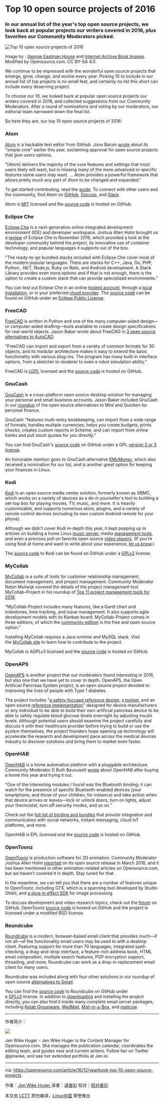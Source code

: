 Top 10 open source projects of 2016
============================================================

### In our annual list of the year's top open source projects, we look back at popular projects our writers covered in 2016, plus favorites our Community Moderators picked.

 ![Top 10 open source projects of 2016](https://opensource.com/sites/default/files/styles/image-full-size/public/images/law/bowling-10-ten-520_cc.png?itok=Jd1FYLWt "Top 10 open source projects of 2016") 

Image by : [George Eastman House][1] and [Internet Archive Book Images][2]. Modified by Opensource.com. CC BY-SA 4.0

We continue to be impressed with the wonderful open source projects that emerge, grow, change, and evolve every year. Picking 10 to include in our annual list of top projects is no small feat, and certainly no list this short can include every deserving project.

To choose our 10, we looked back at popular open source projects our writers covered in 2016, and collected suggestions from our Community Moderators. After a round of nominations and voting by our moderators, our editorial team narrowed down the final list.

So here they are, our top 10 open source projects of 2016:

### Atom

[Atom][3] is a hackable text editor from GitHub. Jono Bacon [wrote][4] about its "simple core" earlier this year, exclaiming approval for open source projects that give users options.

"[Atom] delivers the majority of the core features and settings that most users likely will want, but is missing many of the more advanced or specific features some users may want. … Atom provides a powerful framework that allows pretty much any part of Atom to be changed and expanded."

To get started contributing, read the [guide][5]. To connect with other users and the community, find Atom on [GitHub][6], [Discuss][7], and [Slack][8].

Atom is [MIT][9] licensed and the [source code][10] is hosted on GitHub.

### Eclipse Che

[Eclipse Che][11] is a next-generation online integrated development environment (IDE) and developer workspace. Joshua Allen Holm brought us a [review][12] of Eclipse Che in November 2016, which provided a look at the developer community behind the project, its innovative use of container technology, and popular languages it supports out of the box.

"The ready-to-go bundled stacks included with Eclipse Che cover most of the modern popular languages. There are stacks for C++, Java, Go, PHP, Python, .NET, Node.js, Ruby on Rails, and Android development. A Stack Library provides even more options and if that is not enough, there is the option to create a custom stack that can provide specialized environments."

You can test out Eclipse Che in an online [hosted account][13], through a [local installation][14], or in your preferred [cloud provider][15]. The [source code][16] can be found on GitHub under an [Eclipse Public License][17].

### FreeCAD

[FreeCAD][18] is written in Python and one of the many computer-aided design—or computer-aided drafting—tools available to create design specifications for real-world objects. Jason Baker wrote about FreeCAD in [3 open source alternatives to AutoCAD][19].

"FreeCAD can import and export from a variety of common formats for 3D objects, and its modular architecture makes it easy to extend the basic functionality with various plug-ins. The program has many built-in interface options, from a sketcher to renderer to even a robot simulation ability."

FreeCAD is [LGPL][20] licensed and the [source code][21] is hosted on GitHub.

### GnuCash

[GnuCash][22] is a cross-platform open source desktop solution for managing your personal and small business accounts. Jason Baker included GnuCash in our [roundup][23] of the open source alternatives to Mint and Quicken for personal finance.

GnuCash "features multi-entry bookkeeping, can import from a wide range of formats, handles multiple currencies, helps you create budgets, prints checks, creates custom reports in Scheme, and can import from online banks and pull stock quotes for you directly."

You can find GnuCash's [source code][24] on GitHub under a GPL [version 2 or 3 license][25].

An honorable mention goes to GnuCash alternative [KMyMoney][26], which also received a nomination for our list, and is another great option for keeping your finances in Linux.

### Kodi

[Kodi][27] is an open source media center solution, formerly known as XBMC, which works on a variety of devices as a do-it-yourselfer's tool to building a set-top box for playing movies, TV, music, and more. It is heavily customizable, and supports numerous skins, plugins, and a variety of remote control devices (including its own custom Android remote for your phone).

Although we didn't cover Kodi in-depth this year, it kept popping up in articles on building a home Linux [music server][28], media [management tools][29], and even a previous poll on favorite open source [video players][30]. (If you're using Kodi at home and want to write about your experience, [let us know][31].)

The [source code][32] to Kodi can be found on GitHub under a [GPLv2][33] license.

### MyCollab

[MyCollab][34] is a suite of tools for customer relationship management, document management, and project management. Community Moderator Robin Muilwijk covered the details of the project management tool MyCollab-Project in his roundup of [Top 11 project management tools for 2016][35].

"MyCollab-Project includes many features, like a Gantt chart and milestones, time tracking, and issue management. It also supports agile development models with its Kanban board. MyCollab-Project comes in three editions, of which the [community edition][36] is the free and open source option."

Installing MyCollab requires a Java runtime and MySQL stack. Visit the [MyCollab site][37] to learn how to contribute to the project.

MyCollab is AGPLv3 licensed and the [source code][38] is hosted on GitHub.

### OpenAPS

[OpenAPS][39] is another project that our moderators found interesting in 2016, but also one that we have yet to cover in depth. OpenAPS, the Open Artificial Pancreas System project, is an open source project devoted to improving the lives of people with Type 1 diabetes.

The project includes "[a safety-focused reference design,][40] a[ toolset][41], and an open source [reference implementation][42]" designed for device manufacturers or any individual to be able to build their own artificial pancreas device to be able to safely regulate blood glucose levels overnight by adjusting insulin levels. Although potential users should examine the project carefully and discuss it with their healthcare provider before trying to build or use the system themselves, the project founders hope opening up technology will accelerate the research and development pace across the medical devices industry to discover solutions and bring them to market even faster.

### OpenHAB

[OpenHAB][43] is a home automation platform with a pluggable architecture. Community Moderator D Ruth Bavousett [wrote][44] about OpenHAB after buying a home this year and trying it out.

"One of the interesting modules I found was the Bluetooth binding; it can watch for the presence of specific Bluetooth-enabled devices (your smartphone, and those of your children, for instance) and take action when that device arrives or leaves—lock or unlock doors, turn on lights, adjust your thermostat, turn off security modes, and so on."

Check out the [full list of binding and bundles][45] that provide integration and communication with social networks, instant messaging, cloud IoT platforms, and more.

OpenHAB is EPL licensed and the [source code][46] is hosted on GitHub.

### OpenToonz

[OpenToonz][47] is production software for 2D animation. Community Moderator Joshua Allen Holm [reported][48] on its open source release in March 2016, and it has been mentioned in other animation-related articles on Opensource.com, but we haven't covered it in depth. Stay tuned for that.

In the meantime, we can tell you that there are a number of features unique to OpenToonz, including GTS, which is a spanning tool developed by Studio Ghibli, and [a plug-in effect SDK][49] for image processing.

To discuss development and video research topics, check out the [forum][50] on GitHub. OpenToonz [source code][51] is hosted on GitHub and the project is licensed under a modified BSD license.

### Roundcube

[Roundcube][52] is a modern, browser-based email client that provides much—if not all—of the functionality email users may be used to with a desktop client. Featuring support for more than 70 languages, integrated spell-checking, a drag-and-drop interface, a feature-rich address book, HTML email composition, multiple search features, PGP encryption support, threading, and more, Roundcube can work as a drop-in replacement email client for many users.

Roundcube was included along with four other solutions in our roundup of open source [alternatives to Gmail][53].

You can find the [source code][54] to Roundcube on GitHub under a [GPLv3][55] license. In addition to [downloading][56] and installing the project directly, you can also find it inside many complete email server packages, including [Kolab Groupware][57], [iRedMail][58], [Mail-in-a-Box][59], and [mailcow][60].

--------------------------------------------------------------------------------

作者简介：

![](https://opensource.com/sites/default/files/styles/profile_pictures/public/jen-headshot-square.jpeg?itok=GTMugLtD)

Jen Wike Huger - Jen Wike Huger is the Content Manager for Opensource.com. She manages the publication calendar, coordinates the editing team, and guides new and current writers. Follow her on Twitter @jenwike, and see her extended portfolio at Jen.io.

--------------------------------------------------------------------------------

via: https://opensource.com/article/16/12/yearbook-top-10-open-source-projects

作者：[Jen Wike Huger ][a]
译者：[译者ID](https://github.com/译者ID)
校对：[校对者ID](https://github.com/校对者ID)

本文由 [LCTT](https://github.com/LCTT/TranslateProject) 原创编译，[Linux中国](https://linux.cn/) 荣誉推出

[a]:https://opensource.com/users/jen-wike
[1]:https://www.flickr.com/photos/george_eastman_house/
[2]:https://www.flickr.com/photos/internetarchivebookimages/14784547612/in/photolist-owsEVj-odcHUi-osAjiE-x91Jr9-obHow3-owt68v-owu56t-ouySJt-odaPbp-owajfC-ouBSeL-oeTzy4-ox1okT-odZmpW-ouXBnc-ot2Du4-ocakCh-obZ8Pp-oeTNDK-ouiMZZ-ie12mP-oeVPhH-of2dD4-obXM65-owkSzg-odBEbi-oqYadd-ouiNiK-icoz2G-ie4G4G-ocALsB-ouHTJC-wGocbd-osUxcE-oeYNdc-of1ymF-idPbwn-odoerh-oeSekw-ovaayH-otn9x3-ouoPm7-od8KVS-oduYZL-obYkk3-hXWops-ocUu6k-dTeHx6-ot6Fs5-ouXK46
[3]:https://atom.io/
[4]:https://opensource.com/life/16/2/culture-pluggable-open-source
[5]:https://github.com/atom/atom/blob/master/CONTRIBUTING.md
[6]:https://github.com/atom/atom
[7]:http://discuss.atom.io/
[8]:http://atom-slack.herokuapp.com/
[9]:https://raw.githubusercontent.com/atom/atom/master/LICENSE.md
[10]:https://github.com/atom/atom
[11]:http://www.eclipse.org/che/
[12]:https://opensource.com/life/16/11/introduction-eclipse-che
[13]:https://www.eclipse.org/che/getting-started/cloud/
[14]:https://www.eclipse.org/che/getting-started/download/
[15]:https://bitnami.com/stack/eclipse-che
[16]:https://github.com/eclipse/che/
[17]:https://github.com/eclipse/che/blob/master/LICENSE
[18]:http://www.freecadweb.org/
[19]:https://opensource.com/alternatives/autocad
[20]:https://github.com/FreeCAD/FreeCAD/blob/master/COPYING
[21]:https://github.com/FreeCAD/FreeCAD
[22]:https://www.gnucash.org/
[23]:https://opensource.com/life/16/1/3-open-source-personal-finance-tools-linux
[24]:https://github.com/Gnucash/
[25]:https://github.com/Gnucash/gnucash/blob/master/LICENSE
[26]:https://kmymoney.org/
[27]:https://kodi.tv/
[28]:https://opensource.com/life/16/1/how-set-linux-based-music-server-home
[29]:https://opensource.com/life/16/6/tinymediamanager-catalogs-your-movie-and-tv-files
[30]:https://opensource.com/life/15/11/favorite-open-source-video-player
[31]:https://opensource.com/how-submit-article
[32]:https://github.com/xbmc/xbmc
[33]:https://github.com/xbmc/xbmc/blob/master/LICENSE.GPL
[34]:https://community.mycollab.com/
[35]:https://opensource.com/business/16/3/top-project-management-tools-2016
[36]:https://github.com/MyCollab/mycollab
[37]:https://community.mycollab.com/docs/developing-mycollab/how-can-i-contribute-to-mycollab/
[38]:https://github.com/MyCollab/mycollab
[39]:https://openaps.org/
[40]:https://openaps.org/reference-design
[41]:https://github.com/openaps/openaps
[42]:https://github.com/openaps/oref0/
[43]:http://www.openhab.org/
[44]:https://opensource.com/life/16/4/automating-your-home-openhab
[45]:http://www.openhab.org/features/supported-technologies.html
[46]:https://github.com/openhab/openhab
[47]:https://opentoonz.github.io/e/index.html
[48]:https://opensource.com/life/16/3/weekly-news-march-26
[49]:https://github.com/opentoonz/plugin_sdk
[50]:https://github.com/opentoonz/opentoonz/issues
[51]:https://github.com/opentoonz/opentoonz
[52]:https://roundcube.net/
[53]:https://opensource.com/alternatives/gmail
[54]:https://github.com/roundcube/roundcubemail
[55]:https://github.com/roundcube/roundcubemail/blob/master/LICENSE
[56]:https://roundcube.net/download/
[57]:http://kolab.org/
[58]:http://www.iredmail.org/
[59]:https://mailinabox.email/
[60]:https://mailcow.email/
